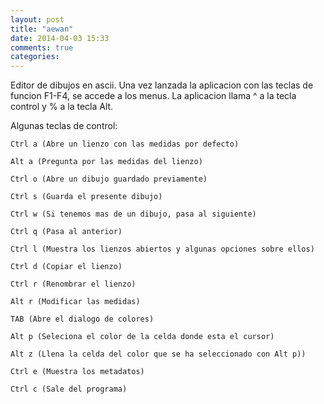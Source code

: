 ```yaml
---
layout: post
title: "aewan"
date: 2014-04-03 15:33
comments: true
categories: 
---
```

Editor de dibujos en ascii. Una vez lanzada la aplicacion con las teclas de funcion F1-F4, se accede a los menus. La aplicacion llama ^ a la tecla control y % a la tecla Alt.

Algunas teclas de control:

	Ctrl a (Abre un lienzo con las medidas por defecto)

	Alt a (Pregunta por las medidas del lienzo)

	Ctrl o (Abre un dibujo guardado previamente)

	Ctrl s (Guarda el presente dibujo)

	Ctrl w (Si tenemos mas de un dibujo, pasa al siguiente)

	Ctrl q (Pasa al anterior)

	Ctrl l (Muestra los lienzos abiertos y algunas opciones sobre ellos)

	Ctrl d (Copiar el lienzo)

	Ctrl r (Renombrar el lienzo)

	Alt r (Modificar las medidas)

	TAB (Abre el dialogo de colores)

	Alt p (Seleciona el color de la celda donde esta el cursor)

	Alt z (Llena la celda del color que se ha seleccionado con Alt p))

	Ctrl e (Muestra los metadatos)

	Ctrl c (Sale del programa)

